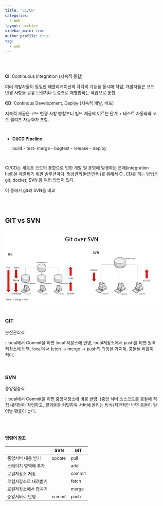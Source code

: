 ```yaml
---
title: "CI/CD"
categories:
  - Web
layout: archive
sidebar_main: true
author_profile: true
tag:
  - web
---
```


<br>

<br>

**CI**: Continuous Integration (지속적 통합)

여러 개발자들이 동일한 애플리케이션의 각각의 기능을 동시에 작업, 개발자들은 코드 변경 사항을 공유 브랜치나 트렁크로 재병합하는 작업으로 통합. 

**CD**: Continous Development, Deploy (지속적 개발, 배포)

지속적 제공은 코드 변경 사항 병합부터 빌드 제공에 이르는 단계 + 테스트 자동화와 코드 릴리즈 자동화가 포함. 

<br>

* **CI/CD Pipeline**

  build - test- merge - bugtest - release - deploy

<br>

CI/CD는 새로운 코드의 통합으로 인한 개발 및 운영에 발생하는 문제(integration hell)을 해결하기 위한 솔루션이다. 형상관리(버전관리)를 위해서 CI, CD를 하는 방법은 git, docker, SVN 등 여러 방법이 있다.  

이 중에서 git과 SVN을 비교

<br>

<br>

## GIT vs SVN

<img src = '/assets/images/posts/gitsvn.jpg'>

### GIT

분산관리식

: local에서 Commit을 하면 local 저장소에 반영, local저장소에서 push를 하면 원격저장소에 반영. local에서 fetch -> merge -> push의 과정을 가지며, 충돌날 확률이 적다. 

<br>

### SVN

중앙집중식 

: local에서 Commit을 하면 중앙저장소에 바로 반영. (중앙 서버 소스코드를 로컬에 직접 내려받아 작업하고, 결과물을 커밋하여 서버에 올리는 방식)직관적인 반면 충돌이 일어날 확률이 높다. 

<br>

<br>

#### 명령어 참조

|                       | SVN    | GIT    |
| --------------------- | ------ | ------ |
| 중앙서버 내용 받기    | update | pull   |
| 스테이지 영역에 추가  |        | add    |
| 로컬저장소 저장       |        | commit |
| 로컬저장소로 내려받기 |        | fetch  |
| 로컬저장소에서 합치기 |        | merge  |
| 중앙서버로 반영       | commit | push   |

